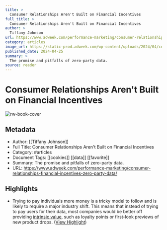 ```yaml
---
title: >
  Consumer Relationships Aren't Built on Financial Incentives
full_title: >
  Consumer Relationships Aren't Built on Financial Incentives
author: >
  Tiffany Johnson
url: https://www.adweek.com/performance-marketing/consumer-relationships-financial-incentives-zero-party-data/
category: articles
image_url: https://static-prod.adweek.com/wp-content/uploads/2024/04/consumer-relationships-financial-incentives-2024-600x315.jpg
published_date: 2024-04-25
summary: >
  The promise and pitfalls of zero-party data.
source: reader
---
```

# Consumer Relationships Aren't Built on Financial Incentives

![rw-book-cover](https://static-prod.adweek.com/wp-content/uploads/2024/04/consumer-relationships-financial-incentives-2024-600x315.jpg)

## Metadata
- Author: [[Tiffany Johnson]]
- Full Title: Consumer Relationships Aren't Built on Financial Incentives
- Category: #articles
- Document Tags: [[cookies]] [[data]] [[favorite]] 
- Summary: The promise and pitfalls of zero-party data.
- URL: https://www.adweek.com/performance-marketing/consumer-relationships-financial-incentives-zero-party-data/

## Highlights
- Trying to pay individuals more money is a tricky model to follow and is likely to require a major industry shift. This means that instead of trying to pay users for their data, most companies would be better off providing [intrinsic value](https://www.adweek.com/brand-marketing/empowered-customers-are-driving-a-new-era-of-brand-meritocracy/), such as loyalty points or first-look previews of new product drops. ([View Highlight](https://read.readwise.io/read/01j09t5wgzja8ymd6jrqbjjx3g))


